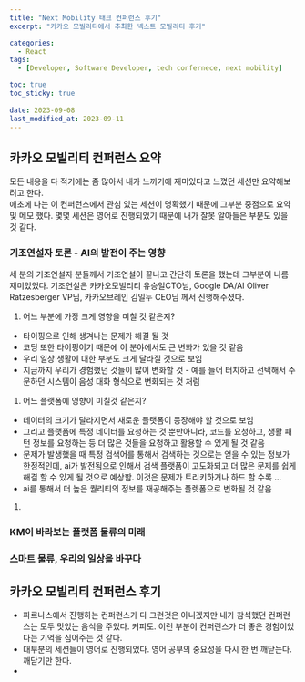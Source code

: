 ```yaml
---
title: "Next Mobility 태크 컨퍼런스 후기"
excerpt: "카카오 모빌리티에서 추최한 넥스트 모빌리티 후기"

categories:
  - React
tags:
  - [Developer, Software Developer, tech confernece, next mobility]

toc: true
toc_sticky: true
 
date: 2023-09-08
last_modified_at: 2023-09-11
---
```


## 카카오 모빌리티 컨퍼런스 요약
모든 내용을 다 적기에는 좀 많아서 내가 느끼기에 재미있다고 느꼈던 세션만 요약해보려고 한다.    
애초에 나는 이 컨퍼런스에서 관심 있는 세션이 명확했기 때문에 그부분 중점으로 요약 및 메모 했다.
몇몇 세션은 영어로 진행되었기 때문에 내가 잘못 알아들은 부분도 있을 것 같다.

### 기조연설자 토론 - AI의 발전이 주는 영향
세 분의 기조연설자 분들께서 기조연설이 끝나고 간단히 토론을 했는데 그부분이 나름 재미있었다.
기조연설은 카카오모빌리티 유승일CTO님, Google DA/AI Oliver Ratzesberger VP님, 카카오브레인 김일두 CEO님 께서 진행해주셨다.
1. 어느 부분에 가장 크게 영향을 미칠 것 같은지?
- 타이핑으로 인해 생겨나는 문제가 해결 될 것
- 코딩 또한 타이핑이기 때문에 이 분야에서도 큰 변화가 있을 것 같음
- 우리 일상 생활에 대한 부분도 크게 달라질 것으로 보임
- 지금까지 우리가 경험했던 것들이 많이 변화할 것 - 예를 들어 터치하고 선택해서 주문하던 시스템이 음성 대화 형식으로 변화되는 것 처럼

1. 어느 플랫폼에 영향이 미칠것 같은지?
- 데이터의 크기가 달라지면서 새로운 플랫폼이 등장해야 할 것으로 보임
- 그리고 플랫폼에 특정 데이터를 요청하는 것 뿐만아니라, 코드를 요청하고, 생활 패턴 정보를 요청하는 등 더 많은 것들을 요청하고 활용할 수 있게 될 것 같음
- 문제가 발생했을 때 특정 검색어를 통해서 검색하는 것으로는 얻을 수 있는 정보가 한정적인데, ai가 발전됨으로 인해서 검색 플랫폼이 고도화되고 더 많은 문제를 쉽게 해결 할 수 있게 될 것으로 예상함. 이것은 문제가 트리키하거나 하드 할 수록 ...
- ai를 통해서 더 높은 퀄리티의 정보를 재공해주는 플렛폼으로 변화될 것 같음 

1. 


### KM이 바라보는 플랫폼 물류의 미래

### 스마트 물류, 우리의 일상을 바꾸다

## 카카오 모빌리티 컨퍼런스 후기
- 파르나스에서 진행하는 컨퍼런스가 다 그런것은 아니겠지만 내가 참석했던 컨퍼런스는 모두 맛있는 음식을 주었다. 커피도. 이런 부분이 컨퍼런스가 더 좋은 경험이었다는 기억을 심어주는 것 같다.
- 대부분의 세션들이 영어로 진행되었다. 영어 공부의 중요성을 다시 한 번 깨닫는다. 깨닫기만 한다.
- 

